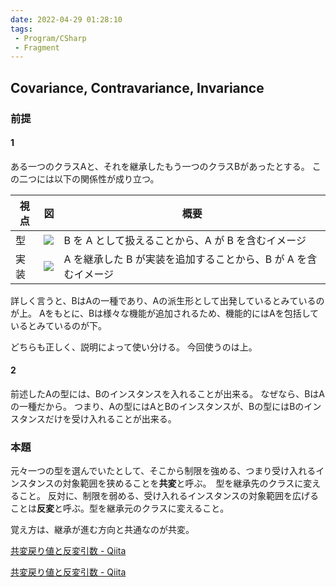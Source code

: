 ```yaml
---
date: 2022-04-29 01:28:10
tags:
 - Program/CSharp
 - Fragment
---
```


## Covariance, Contravariance, Invariance
### 前提
#### 1
ある一つのクラスAと、それを継承したもう一つのクラスBがあったとする。
この二つには以下の関係性が成り立つ。

| 視点 | 図 | 概要 |
| --- | --- | --- |
| 型 | ![](Images/Pasted%20image%2020220329143150.png) | B を A として扱えることから、A が B を含むイメージ |
| 実装 | ![](Images/Pasted%20image%2020220329143845.png) | A を継承した B が実装を追加することから、B が A を含むイメージ |

詳しく言うと、BはAの一種であり、Aの派生形として出発しているとみているのが上。
Aをもとに、Bは様々な機能が追加されるため、機能的にはAを包括しているとみているのが下。

どちらも正しく、説明によって使い分ける。
今回使うのは上。

#### 2
前述したAの型には、Bのインスタンスを入れることが出来る。
なぜなら、BはAの一種だから。
つまり、Aの型にはAとBのインスタンスが、Bの型にはBのインスタンスだけを受け入れることが出来る。
### 本題
元々一つの型を選んでいたとして、そこから制限を強める、つまり受け入れるインスタンスの対象範囲を狭めることを**共変**と呼ぶ。　型を継承先のクラスに変えること。
反対に、制限を弱める、受け入れるインスタンスの対象範囲を広げることは**反変**と呼ぶ。型を継承元のクラスに変えること。

覚え方は、継承が進む方向と共通なのが共変。



[共変戻り値と反変引数 - Qiita](https://qiita.com/7shi/items/39a222b5928bf0b6f745#java)

[共変戻り値と反変引数 - Qiita](共変戻り値と反変引数%20-%20Qiita.md)